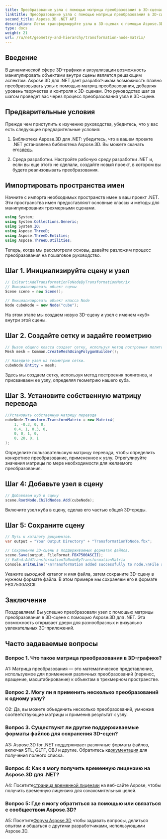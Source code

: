 ```yaml
---
title: Преобразование узла с помощью матрицы преобразования в 3D-сценах
linktitle: Преобразование узла с помощью матрицы преобразования в 3D-сценах
second_title: Aspose.3D .NET API
description: Легко трансформируйте узлы в 3D-сценах с помощью Aspose.3D для .NET. Изучите пошаговые преобразования узлов с помощью учебника.
type: docs
weight: 21
url: /ru/net/geometry-and-hierarchy/transformation-node-matrix/
---
```

## Введение

В динамической сфере 3D-графики и визуализации возможность манипулировать объектами внутри сцены является решающим аспектом. Aspose.3D для .NET дает разработчикам возможность плавно преобразовывать узлы с помощью матриц преобразования, добавляя уровень творчества и контроля к 3D-сценам. Это руководство шаг за шагом проведет вас через процесс преобразования узла в 3D-сцене.

## Предварительные условия

Прежде чем приступить к изучению руководства, убедитесь, что у вас есть следующие предварительные условия:

1. Библиотека Aspose.3D для .NET: убедитесь, что в вашем проекте .NET установлена библиотека Aspose.3D. Вы можете скачать его[здесь](https://releases.aspose.com/3d/net/).

2. Среда разработки. Настройте рабочую среду разработки .NET и, если вы еще этого не сделали, создайте новый проект, в котором вы будете реализовывать преобразования.

## Импортировать пространства имен

Начните с импорта необходимых пространств имен в ваш проект .NET. Эти пространства имен предоставляют основные классы и методы для манипулирования трехмерными сценами.

```csharp
using System;
using System.Collections.Generic;
using System.IO;
using Aspose.ThreeD;
using Aspose.ThreeD.Entities;
using Aspose.ThreeD.Utilities;
```

Теперь, когда мы рассмотрели основы, давайте разложим процесс преобразования на пошаговое руководство.

## Шаг 1. Инициализируйте сцену и узел

```csharp
// ExStart:AddTransformationToNodeByTransformationMatrix
// Инициализировать объект сцены
Scene scene = new Scene();

// Инициализировать объект класса Node
Node cubeNode = new Node("cube");
```

На этом этапе мы создаем новую 3D-сцену и узел с именем «куб» внутри этой сцены.

## Шаг 2. Создайте сетку и задайте геометрию

```csharp
// Вызов общего класса создает сетку, используя метод построения полигонов, чтобы установить экземпляр сетки.
Mesh mesh = Common.CreateMeshUsingPolygonBuilder(); 

// Наведите узел на геометрию сетки.
cubeNode.Entity = mesh;
```

Здесь мы создаем сетку, используя метод построения полигонов, и присваиваем ее узлу, определяя геометрию нашего куба.

## Шаг 3. Установите собственную матрицу перевода

```csharp
//Установить собственную матрицу перевода
cubeNode.Transform.TransformMatrix = new Matrix4(
    1, -0.3, 0, 0,
    0.4, 1, 0.3, 0,
    0, 0, 1, 0,
    0, 20, 0, 1
);        
```

Определите пользовательскую матрицу перевода, чтобы определить конкретное преобразование, примененное к узлу. Отрегулируйте значения матрицы по мере необходимости для желаемого преобразования.

## Шаг 4: Добавьте узел в сцену

```csharp
// Добавляем куб в сцену
scene.RootNode.ChildNodes.Add(cubeNode);            
```

Включите узел куба в сцену, сделав его частью общей 3D-среды.

## Шаг 5: Сохраните сцену

```csharp
// Путь к каталогу документов.
var output = "Your Output Directory" + "TransformationToNode.fbx";

// Сохранение 3D-сцены в поддерживаемых форматах файлов.
scene.Save(output, FileFormat.FBX7500ASCII);
// ExEnd:AddTransformationToNodeByTransformationMatrix
Console.WriteLine("\nTransformation added successfully to node.\nFile saved at " + output);
```

Укажите выходной каталог и имя файла, затем сохраните 3D-сцену в нужном формате файла. В этом примере мы сохраняем его в формате FBX7500ASCII.

## Заключение

Поздравляем! Вы успешно преобразовали узел с помощью матрицы преобразования в 3D-сцене с помощью Aspose.3D для .NET. Эта возможность открывает двери для разнообразных и визуально увлекательных 3D-приложений.

## Часто задаваемые вопросы

### Вопрос 1. Что такое матрица преобразования в 3D-графике?

A1: Матрица преобразования — это математическое представление, используемое для применения различных преобразований (перенос, вращение, масштабирование) к объектам в трехмерном пространстве.

### Вопрос 2. Могу ли я применить несколько преобразований к одному узлу?

О2: Да, вы можете объединить несколько преобразований, умножив соответствующие матрицы и применив результат к узлу.

### Вопрос 3. Существуют ли другие поддерживаемые форматы файлов для сохранения 3D-сцен?

 A3: Aspose.3D for .NET поддерживает различные форматы файлов, включая STL, GLTF, OBJ и другие. Обратитесь к[документация](https://reference.aspose.com/3d/net/) для получения полного списка.

### Вопрос 4: Как я могу получить временную лицензию на Aspose.3D для .NET?

 А4: Посетите[страница временной лицензии](https://purchase.aspose.com/temporary-license/) на веб-сайте Aspose, чтобы получить временную лицензию для ознакомительных целей.

### Вопрос 5: Где я могу обратиться за помощью или связаться с сообществом Aspose.3D?

 A5: Посетите[Форум Aspose.3D](https://forum.aspose.com/c/3d/18) чтобы задавать вопросы, делиться опытом и общаться с другими разработчиками, использующими Aspose.3D.